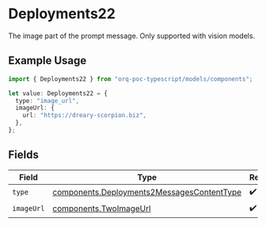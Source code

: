 # Deployments22

The image part of the prompt message. Only supported with vision models.

## Example Usage

```typescript
import { Deployments22 } from "orq-poc-typescript/models/components";

let value: Deployments22 = {
  type: "image_url",
  imageUrl: {
    url: "https://dreary-scorpion.biz",
  },
};
```

## Fields

| Field                                                                                                    | Type                                                                                                     | Required                                                                                                 | Description                                                                                              |
| -------------------------------------------------------------------------------------------------------- | -------------------------------------------------------------------------------------------------------- | -------------------------------------------------------------------------------------------------------- | -------------------------------------------------------------------------------------------------------- |
| `type`                                                                                                   | [components.Deployments2MessagesContentType](../../models/components/deployments2messagescontenttype.md) | :heavy_check_mark:                                                                                       | N/A                                                                                                      |
| `imageUrl`                                                                                               | [components.TwoImageUrl](../../models/components/twoimageurl.md)                                         | :heavy_check_mark:                                                                                       | N/A                                                                                                      |